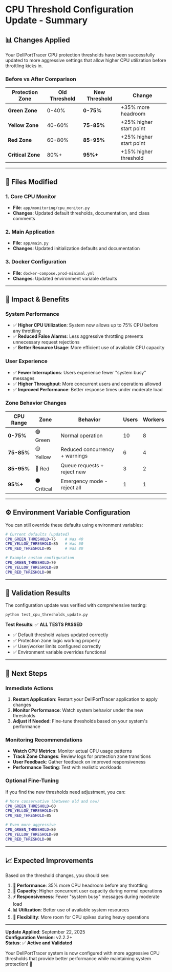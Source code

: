 # CPU Threshold Configuration Update - Summary

## 📊 **Changes Applied**

Your DellPortTracer CPU protection thresholds have been successfully updated to more aggressive settings that allow higher CPU utilization before throttling kicks in.

### **Before vs After Comparison**

| **Protection Zone** | **Old Threshold** | **New Threshold** | **Change** |
|---------------------|-------------------|-------------------|------------|
| **Green Zone** | 0-40% | **0-75%** | +35% more headroom |
| **Yellow Zone** | 40-60% | **75-85%** | +25% higher start point |
| **Red Zone** | 60-80% | **85-95%** | +25% higher start point |
| **Critical Zone** | 80%+ | **95%+** | +15% higher threshold |

---

## 📁 **Files Modified**

### **1. Core CPU Monitor** 
- **File**: `app/monitoring/cpu_monitor.py`
- **Changes**: Updated default thresholds, documentation, and class comments

### **2. Main Application**
- **File**: `app/main.py` 
- **Changes**: Updated initialization defaults and documentation

### **3. Docker Configuration**
- **File**: `docker-compose.prod-minimal.yml`
- **Changes**: Updated environment variable defaults

---

## 🎯 **Impact & Benefits**

### **System Performance**
- ✅ **Higher CPU Utilization**: System now allows up to 75% CPU before any throttling
- ✅ **Reduced False Alarms**: Less aggressive throttling prevents unnecessary request rejections
- ✅ **Better Resource Usage**: More efficient use of available CPU capacity

### **User Experience** 
- ✅ **Fewer Interruptions**: Users experience fewer "system busy" messages
- ✅ **Higher Throughput**: More concurrent users and operations allowed
- ✅ **Improved Performance**: Better response times under moderate load

### **Zone Behavior Changes**

| **CPU Range** | **Zone** | **Behavior** | **Users** | **Workers** |
|---------------|----------|--------------|-----------|-------------|
| **0-75%** | 🟢 Green | Normal operation | 10 | 8 |
| **75-85%** | 🟡 Yellow | Reduced concurrency + warnings | 6 | 4 |
| **85-95%** | 🔴 Red | Queue requests + reject new | 3 | 2 |
| **95%+** | ⚫ Critical | Emergency mode - reject all | 1 | 1 |

---

## ⚙️ **Environment Variable Configuration**

You can still override these defaults using environment variables:

```bash
# Current defaults (updated)
CPU_GREEN_THRESHOLD=75    # Was 40
CPU_YELLOW_THRESHOLD=85   # Was 60  
CPU_RED_THRESHOLD=95      # Was 80

# Example custom configuration
CPU_GREEN_THRESHOLD=70
CPU_YELLOW_THRESHOLD=80
CPU_RED_THRESHOLD=90
```

---

## 🧪 **Validation Results**

The configuration update was verified with comprehensive testing:

```bash
python test_cpu_thresholds_update.py
```

**Test Results**: ✅ **ALL TESTS PASSED**
- ✅ Default threshold values updated correctly
- ✅ Protection zone logic working properly
- ✅ User/worker limits configured correctly
- ✅ Environment variable overrides functional

---

## 🚀 **Next Steps**

### **Immediate Actions**
1. **Restart Application**: Restart your DellPortTracer application to apply changes
2. **Monitor Performance**: Watch system behavior under the new thresholds
3. **Adjust if Needed**: Fine-tune thresholds based on your system's performance

### **Monitoring Recommendations**
- **Watch CPU Metrics**: Monitor actual CPU usage patterns
- **Track Zone Changes**: Review logs for protection zone transitions
- **User Feedback**: Gather feedback on improved responsiveness
- **Performance Testing**: Test with realistic workloads

### **Optional Fine-Tuning**
If you find the new thresholds need adjustment, you can:

```bash
# More conservative (between old and new)
CPU_GREEN_THRESHOLD=60
CPU_YELLOW_THRESHOLD=75
CPU_RED_THRESHOLD=85

# Even more aggressive
CPU_GREEN_THRESHOLD=80
CPU_YELLOW_THRESHOLD=90
CPU_RED_THRESHOLD=98
```

---

## 📈 **Expected Improvements**

Based on the threshold changes, you should see:

1. **🚀 Performance**: 35% more CPU headroom before any throttling
2. **👥 Capacity**: Higher concurrent user capacity during normal operations  
3. **⚡ Responsiveness**: Fewer "system busy" messages during moderate load
4. **📊 Utilization**: Better use of available system resources
5. **🔧 Flexibility**: More room for CPU spikes during heavy operations

---

**Update Applied**: September 22, 2025  
**Configuration Version**: v2.2.2+  
**Status**: ✅ **Active and Validated**

Your DellPortTracer system is now configured with more aggressive CPU thresholds that provide better performance while maintaining system protection! 🎉